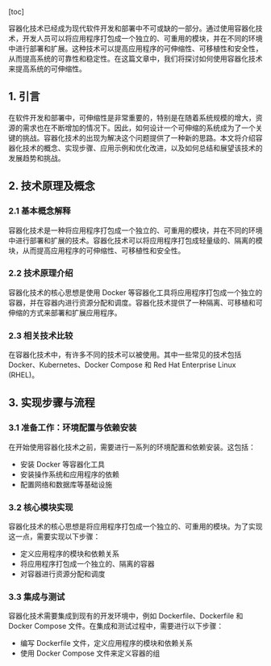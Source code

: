 
[toc]                    
                
                
容器化技术已经成为现代软件开发和部署中不可或缺的一部分。通过使用容器化技术，开发人员可以将应用程序打包成一个独立的、可重用的模块，并在不同的环境中进行部署和扩展。这种技术可以提高应用程序的可伸缩性、可移植性和安全性，从而提高系统的可靠性和稳定性。在这篇文章中，我们将探讨如何使用容器化技术来提高系统的可伸缩性。

## 1. 引言

在软件开发和部署中，可伸缩性是非常重要的，特别是在随着系统规模的增大，资源的需求也在不断增加的情况下。因此，如何设计一个可伸缩的系统成为了一个关键的挑战。容器化技术的出现为解决这个问题提供了一种新的思路。本文将介绍容器化技术的概念、实现步骤、应用示例和优化改进，以及如何总结和展望该技术的发展趋势和挑战。

## 2. 技术原理及概念

### 2.1 基本概念解释

容器化技术是一种将应用程序打包成一个独立的、可重用的模块，并在不同的环境中进行部署和扩展的技术。容器化技术可以将应用程序打包成轻量级的、隔离的模块，从而提高应用程序的可伸缩性、可移植性和安全性。

### 2.2 技术原理介绍

容器化技术的核心思想是使用 Docker 等容器化工具将应用程序打包成一个独立的容器，并在容器内进行资源分配和调度。容器化技术提供了一种隔离、可移植和可伸缩的方式来部署和扩展应用程序。

### 2.3 相关技术比较

在容器化技术中，有许多不同的技术可以被使用。其中一些常见的技术包括 Docker、Kubernetes、Docker Compose 和 Red Hat Enterprise Linux (RHEL)。

## 3. 实现步骤与流程

### 3.1 准备工作：环境配置与依赖安装

在开始使用容器化技术之前，需要进行一系列的环境配置和依赖安装。这包括：

- 安装 Docker 等容器化工具
- 安装操作系统和应用程序的依赖
- 配置网络和数据库等基础设施

### 3.2 核心模块实现

容器化技术的核心思想是将应用程序打包成一个独立的、可重用的模块。为了实现这一点，需要实现以下步骤：

- 定义应用程序的模块和依赖关系
- 将应用程序打包成一个独立的、隔离的容器
- 对容器进行资源分配和调度

### 3.3 集成与测试

容器化技术需要集成到现有的开发环境中，例如 Dockerfile、Dockerfile 和 Docker Compose 文件。在集成和测试过程中，需要进行以下步骤：

- 编写 Dockerfile 文件，定义应用程序的模块和依赖关系
- 使用 Docker Compose 文件来定义容器的组

